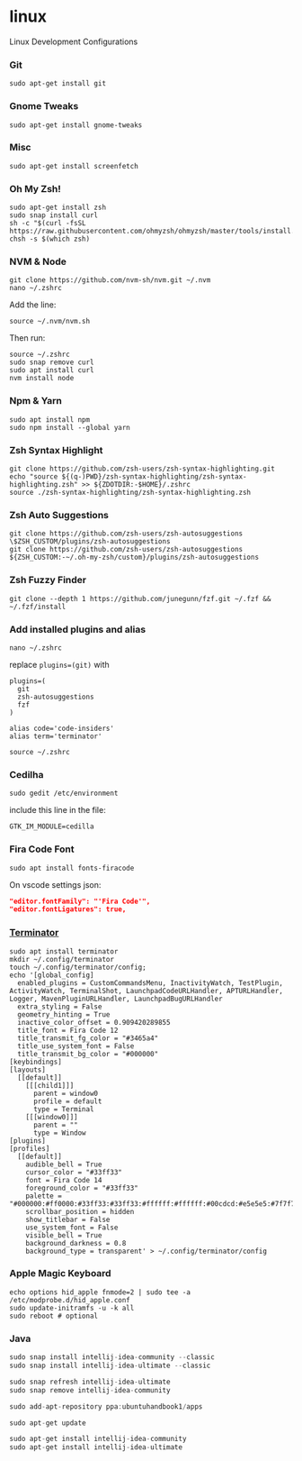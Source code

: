 # linux
Linux Development Configurations

### Git
```shell
sudo apt-get install git
```

### Gnome Tweaks
```shell
sudo apt-get install gnome-tweaks
```

### Misc
```shell
sudo apt-get install screenfetch
```

### Oh My Zsh!
```shell
sudo apt-get install zsh
sudo snap install curl
sh -c "$(curl -fsSL https://raw.githubusercontent.com/ohmyzsh/ohmyzsh/master/tools/install.sh)"
chsh -s $(which zsh)
```

### NVM & Node
```shell
git clone https://github.com/nvm-sh/nvm.git ~/.nvm
nano ~/.zshrc
```

Add the line:

```shell
source ~/.nvm/nvm.sh
```

Then run:

```shell
source ~/.zshrc
sudo snap remove curl
sudo apt install curl
nvm install node
```

### Npm & Yarn
```shell
sudo apt install npm
sudo npm install --global yarn
```

### Zsh Syntax Highlight
```
git clone https://github.com/zsh-users/zsh-syntax-highlighting.git
echo "source ${(q-)PWD}/zsh-syntax-highlighting/zsh-syntax-highlighting.zsh" >> ${ZDOTDIR:-$HOME}/.zshrc
source ./zsh-syntax-highlighting/zsh-syntax-highlighting.zsh
```

### Zsh Auto Suggestions
```shell
git clone https://github.com/zsh-users/zsh-autosuggestions \$ZSH_CUSTOM/plugins/zsh-autosuggestions
git clone https://github.com/zsh-users/zsh-autosuggestions ${ZSH_CUSTOM:-~/.oh-my-zsh/custom}/plugins/zsh-autosuggestions
```

### Zsh Fuzzy Finder
```shell
git clone --depth 1 https://github.com/junegunn/fzf.git ~/.fzf && ~/.fzf/install
```

### Add installed plugins and alias
```shell
nano ~/.zshrc
```

replace `plugins=(git)` with

```shell
plugins=(
  git
  zsh-autosuggestions
  fzf
)

alias code='code-insiders'
alias term='terminator'
```

```shell
source ~/.zshrc
```


### Cedilha
```shell
sudo gedit /etc/environment
```

include this line in the file:
```shell
GTK_IM_MODULE=cedilla
```

### Fira Code Font
```shell
sudo apt install fonts-firacode
```

On vscode settings json:
```json
"editor.fontFamily": "'Fira Code'",
"editor.fontLigatures": true,
```

### [Terminator](https://gnometerminator.blogspot.com/p/introduction.html)

```shell
sudo apt install terminator
mkdir ~/.config/terminator
touch ~/.config/terminator/config;
echo '[global_config]
  enabled_plugins = CustomCommandsMenu, InactivityWatch, TestPlugin, ActivityWatch, TerminalShot, LaunchpadCodeURLHandler, APTURLHandler, Logger, MavenPluginURLHandler, LaunchpadBugURLHandler
  extra_styling = False
  geometry_hinting = True
  inactive_color_offset = 0.909420289855
  title_font = Fira Code 12
  title_transmit_fg_color = "#3465a4"
  title_use_system_font = False
  title_transmit_bg_color = "#000000"
[keybindings]
[layouts]
  [[default]]
    [[[child1]]]
      parent = window0
      profile = default
      type = Terminal
    [[[window0]]]
      parent = ""
      type = Window
[plugins]
[profiles]
  [[default]]
    audible_bell = True
    cursor_color = "#33ff33"
    font = Fira Code 14
    foreground_color = "#33ff33"
    palette = "#000000:#ff0000:#33ff33:#33ff33:#ffffff:#ffffff:#00cdcd:#e5e5e5:#7f7f7f:#ff0000:#33ff33:#ffff00:#ffffff:#ff00ff:#00ffff:#ffffff"
    scrollbar_position = hidden
    show_titlebar = False
    use_system_font = False
    visible_bell = True
    background_darkness = 0.8
    background_type = transparent' > ~/.config/terminator/config
```

### Apple Magic Keyboard

```
echo options hid_apple fnmode=2 | sudo tee -a /etc/modprobe.d/hid_apple.conf
sudo update-initramfs -u -k all
sudo reboot # optional
```

### Java

```java
sudo snap install intellij-idea-community --classic
sudo snap install intellij-idea-ultimate --classic

sudo snap refresh intellij-idea-ultimate
sudo snap remove intellij-idea-community

sudo add-apt-repository ppa:ubuntuhandbook1/apps

sudo apt-get update

sudo apt-get install intellij-idea-community
sudo apt-get install intellij-idea-ultimate
```
